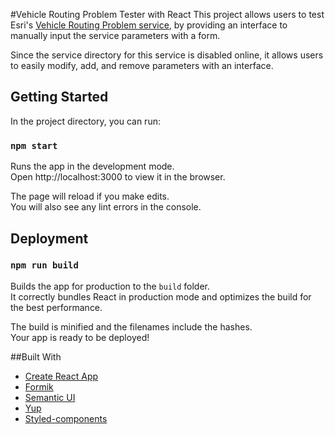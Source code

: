 #Vehicle Routing Problem Tester with React
This project allows users to test Esri's [Vehicle Routing Problem service](https://developers.arcgis.com/rest/network/api-reference/vehicle-routing-problem-service.htm), by providing an interface to manually input the service parameters with a form.

Since the service directory for this service is disabled online, it allows users to easily modify, add, and remove parameters with an interface.

## Getting Started

In the project directory, you can run:

### `npm start`

Runs the app in the development mode.<br />
Open http://localhost:3000 to view it in the browser.

The page will reload if you make edits.<br />
You will also see any lint errors in the console.

## Deployment

### `npm run build`

Builds the app for production to the `build` folder.<br />
It correctly bundles React in production mode and optimizes the build for the best performance.

The build is minified and the filenames include the hashes.<br />
Your app is ready to be deployed!

##Built With

* [Create React App](https://reactjs.org/docs/create-a-new-react-app.html)
* [Formik](https://jaredpalmer.com/formik/docs/api/formik)
* [Semantic UI](https://semantic-ui.com/)
* [Yup](https://github.com/jquense/yup)
* [Styled-components](https://www.styled-components.com/)

